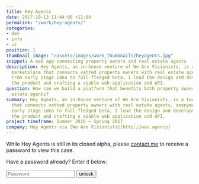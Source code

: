 ```yaml
---
title: Hey Agents
date: 2017-10-13 11:44:00 +11:00
permalink: "/work/hey-agents/"
categories:
- dev
- info
- ui
position: 1
thumbnail image: "/assets/images/work_thumbnails/heyagents.jpg"
snippet: A web app connecting property owners and real estate agents
description: Hey Agents, an in-house venture of We Are Visionists, is a two-sided
  marketplace that connects vetted property owners with real estate agents, anonymously.
  From early stage idea to full-fledged beta, I lead the design and development, managing
  the product and crafting a viable web application and API.
question: How can we build a platform that benefits both property owners and real
  estate agents?
summary: Hey Agents, an in-house venture of We Are Visionists, is a two-sided marketplace
  that connects vetted property owners with real estate agents, anonymously. From
  early stage idea to full-fledged beta, I lead the design and development, managing
  the product and crafting a viable web application and API.
project timeframe: Summer 2016 – Spring 2017
company: Hey Agents via [We Are Visionists](http://wav.agency)
---
```


<div class="hide-password-success">
While Hey Agents is still in its closed alpha, please <a href="mailto:hello@amandagracewall.com">contact me</a> to receive a password to view this case.

Have a password already? Enter it below:

<form id="password" class="d-flex align-items-center mt-4">
  <input class="mr-2" style="max-width: 60%" type="text" placeholder="Password" name="password" required>
  <input type="hidden" name="case" value="heyagents">
  <input type="submit" class="btn btn-outline-primary inline-block" value="unlock">
</form>
<div id="messages" class="mt-3"></div>
</div>
<div id="content">
</div>
